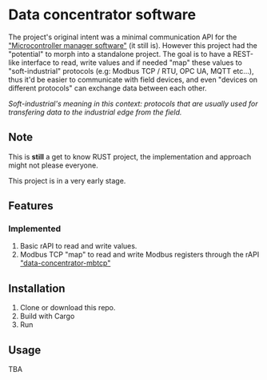 # Data concentrator software
The project's original intent was a minimal communication API for the 
["Microcontroller manager software"](https://github.com/dcrntn/mcu-manager)
(it still is). However this project had the "potential" to morph into a standalone project. The goal is to have a REST-like interface to read, write values and if needed "map" these values to "soft-industrial" protocols (e.g: Modbus TCP / RTU, OPC UA, MQTT etc...), thus it'd be easier to communicate with field devices, and even "devices on different protocols" can exchange data between each other.

_Soft-industrial's meaning in this context: protocols that are usually used for transfering data to the industrial edge from the field._

## Note
This is __still__ a get to know RUST project, the implementation and approach might not please everyone.

This project is in a very early stage.

## Features
### Implemented
1. Basic rAPI to read and write values.
2. Modbus TCP "map" to read and write Modbus registers through the rAPI
["data-concentrator-mbtcp"](https://github.com/dcrntn/data-concentrator-mbtcp)

## Installation
1. Clone or download this repo.
2. Build with Cargo
3. Run

## Usage
TBA
